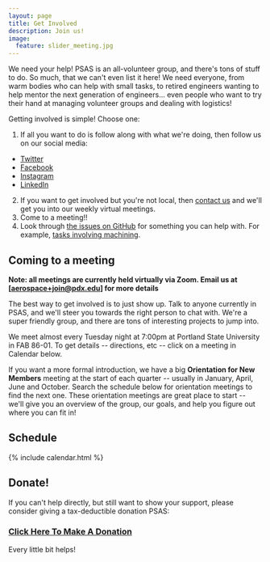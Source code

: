 ```yaml
---
layout: page
title: Get Involved
description: Join us!
image:
  feature: slider_meeting.jpg
---
```


We need your help! PSAS is an all-volunteer group, and there's tons of stuff to do. So much, that we can't even list it here! We need everyone, from warm bodies who can help with small tasks, to retired engineers wanting to help mentor the next generation of engineers... even people who want to try their hand at managing volunteer groups and dealing with logistics! 

Getting involved is simple! Choose one:

1. If all you want to do is follow along with what we're doing, then follow us on our social media:
  * [Twitter](https://twitter.com/pdxaerospace)
  * [Facebook](https://www.facebook.com/pdxaerospace)
  * [Instagram](instagram.com/pdxaerospace)
  * [LinkedIn](https://www.linkedin.com/company/pdxaerospace/)
2. If you want to get involved but you're not local, then [contact us](aerospace+join@pdx.edu) and we'll get you into our weekly virtual meetings.
3. Come to a meeting!! 
4. Look through [the issues on GitHub](https://github.com/search?q=org%3Apsas+is%3Aopen+) for something you can help with. For example, [tasks involving machining](https://github.com/search?q=org%3Apsas+is%3Aopen+label%3Amachining+).

## Coming to a meeting

**Note: all meetings are currently held virtually via Zoom. Email us at [aerospace+join@pdx.edu] for more details**

The best way to get involved is to just show up. Talk to anyone currently in PSAS, and we'll steer you towards the right person to chat with. We're a super friendly group, and there are tons of interesting projects to jump into.

We meet almost every Tuesday night at 7:00pm at Portland State University in FAB 86-01. To get details -- directions, etc -- click on a meeting in Calendar below.

If you want a more formal introduction, we have a big **Orientation for New Members** meeting at the start of each quarter -- usually in January, April, June and October. Search the schedule below for orientation meetings to find the next one. These orientation meetings are great place to start -- we'll give you an overview of the group, our goals, and help you figure out where you can fit in!

## Schedule
{% include calendar.html %}

## Donate!

If you can't help directly, but still want to show your support, please consider giving a tax-deductible donation PSAS:

### [Click Here To Make A Donation](https://giving.psuf.org/aerospace)

Every little bit helps!
